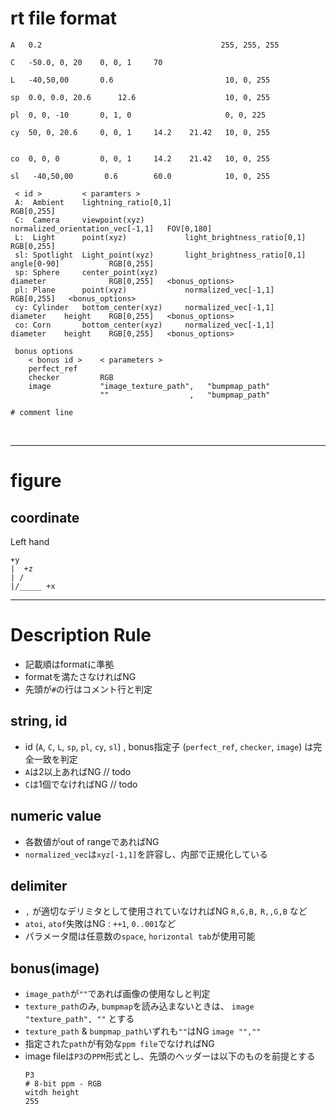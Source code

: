 # rt file format

```
A   0.2                                        255, 255, 255

C   -50.0, 0, 20    0, 0, 1     70

L   -40,50,00       0.6                         10, 0, 255

sp  0.0, 0.0, 20.6      12.6                    10, 0, 255

pl  0, 0, -10       0, 1, 0                     0, 0, 225

cy  50, 0, 20.6     0, 0, 1     14.2    21.42   10, 0, 255


co  0, 0, 0         0, 0, 1     14.2    21.42   10, 0, 255

sl   -40,50,00       0.6        60.0            10, 0, 255
```

```
 < id >         < paramters >
 A:  Ambient    lightning_ratio[0,1]                                                            RGB[0,255]
 C:  Camera     viewpoint(xyz)         normalized_orientation_vec[-1,1]   FOV[0,180]
 L:  Light      point(xyz)             light_brightness_ratio[0,1]                              RGB[0,255]
 sl: Spotlight  Light_point(xyz)       light_brightness_ratio[0,1]        angle[0-90]           RGB[0,255]
 sp: Sphere     center_point(xyz)                                         diameter              RGB[0,255]   <bonus_options>
 pl: Plane      point(xyz)             normalized_vec[-1,1]                                     RGB[0,255]   <bonus_options>
 cy: Cylinder   bottom_center(xyz)     normalized_vec[-1,1]               diameter    height    RGB[0,255]   <bonus_options>
 co: Corn       bottom_center(xyz)     normalized_vec[-1,1]               diameter    height    RGB[0,255]   <bonus_options>

 bonus options
    < bonus id >    < parameters >
    perfect_ref
    checker         RGB
    image           "image_texture_path",   "bumpmap_path"
                    ""                  ,   "bumpmap_path"
                    
# comment line

```
<br>
<hr>

# figure
## coordinate
Left hand
```
+y
|  +z
| /
|/_____ +x
```
<hr>


# Description Rule
* 記載順はformatに準拠
* formatを満たさなければNG
* 先頭が`#`の行はコメント行と判定

## string, id
* id (`A`, `C`, `L`, `sp`, `pl`, `cy`, `sl`) , bonus指定子 (`perfect_ref`, `checker`, `image`) は完全一致を判定
* `A`は2以上あればNG    // todo
* `C`は1個でなければNG  // todo

## numeric value
* 各数値がout of rangeであればNG
* `normalized_vec`は`xyz[-1,1]`を許容し、内部で正規化している

## delimiter
* `,` が適切なデリミタとして使用されていなければNG `R,G,B,` `R,,G,B` など
* `atoi`, `atof`失敗はNG : `++1`,  `0..001`など
* パラメータ間は任意数の`space`, `horizontal tab`が使用可能

## bonus(image)
* `image_path`が`""`であれば画像の使用なしと判定
* `texture_path`のみ, `bumpmap`を読み込まないときは、 `image "texture_path", ""` とする
* `texture_path` & `bumpmap_path`いずれも`""`はNG   `image "",""`
* 指定された`path`が有効な`ppm file`でなければNG
* image fileは`P3`の`PPM`形式とし、先頭のヘッダーは以下のものを前提とする
  ```
  P3
  # 8-bit ppm - RGB
  witdh height
  255
  ```